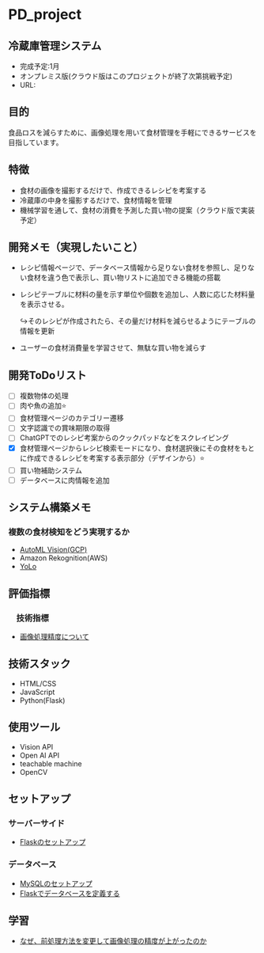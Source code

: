 # PD_project
## 冷蔵庫管理システム
- 完成予定:1月
- オンプレミス版(クラウド版はこのプロジェクトが終了次第挑戦予定)
- URL:
  
## 目的
食品ロスを減らすために、画像処理を用いて食材管理を手軽にできるサービスを目指しています。

## 特徴

- 食材の画像を撮影するだけで、作成できるレシピを考案する
- 冷蔵庫の中身を撮影するだけで、食材情報を管理
- 機械学習を通して、食材の消費を予測した買い物の提案（クラウド版で実装予定）

## 開発メモ（実現したいこと）
- レシピ情報ページで、データベース情報から足りない食材を参照し、足りない食材を違う色で表示し、買い物リストに追加できる機能の搭載
- レシピテーブルに材料の量を示す単位や個数を追加し、人数に応じた材料量を表示させる。

  ↪︎そのレシピが作成されたら、その量だけ材料を減らせるようにテーブルの情報を更新
- ユーザーの食材消費量を学習させて、無駄な買い物を減らす

## 開発ToDoリスト
- [ ] 複数物体の処理
- [ ] 肉や魚の追加⭐️
- [ ] 食材管理ページのカテゴリー遷移
- [ ] 文字認識での賞味期限の取得
- [ ] ChatGPTでのレシピ考案からのクックパッドなどをスクレイピング
- [x] 食材管理ページからレシピ検索モードになり、食材選択後にその食材をもとに作成できるレシピを考案する表示部分（デザインから）⭐️
- [ ] 買い物補助システム
- [ ] データベースに肉情報を追加

## システム構築メモ
### 複数の食材検知をどう実現するか
-  [AutoML Vision(GCP)](https://cloud.google.com/vision/automl/docs/label-images?hl=ja)
-  Amazon Rekognition(AWS)
-  [YoLo](https://farml1.com/yolov8/)

## 評価指標
### 　技術指標
- [画像処理精度について](Image_processing_evaluation.md)

## 技術スタック

- HTML/CSS
- JavaScript
- Python(Flask)
  
## 使用ツール
- Vision API
- Open AI API
- teachable machine
- OpenCV

## セットアップ
### サーバーサイド
- [Flaskのセットアップ](Flask.md)
### データベース
- [MySQLのセットアップ](MySQL.md)
- [Flaskでデータベースを定義する](Flask_db.md)

## 学習
- [なぜ、前処理方法を変更して画像処理の精度が上がったのか](Improved_accuracy.md)

  










